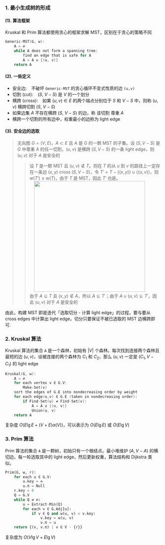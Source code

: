 ### 1. 最小生成树的形成

#### (1). 算法框架

Kruskal 和 Prim 算法都使用贪心的框架求解 MST，区别在于贪心的策略不同

<font class="ps%">

```c linenums="1"
Generic-MST(G, w):
    A = ∅
    while A does not form a spanning tree:
        find an edge that is safe for A
        A = A ∪ {(u, v)}
    return A
```

</font>

#### (2). 一些定义

-   安全边: &ensp; 不破坏 `Generic-MST` 的贪心循环不变式性质的边 `(u,v)`
-   切割 (cut): &ensp; $(S,\ V-S)$ 是 $V$ 的一个划分
-   横跨 (cross): &ensp; 如果 $(u,v)\in E$ 的两个端点分别位于 $S$ 和 $V-S$ 中，则称 $(u,v)$ 横跨切割 $(S,\ V-S)$
-   如果边集 $A$ 不存在横跨 $(S,\ V-S)$ 的边，称 该切割 尊重 $A$
-   横跨一个切割的所有边中，权重最小的边称为 light edge

#### (3). 安全边的选取

> <ktb></ktb>
> 无向图 $G=(V,E)$，$A\subset E$ 且 $A$ 是 $G$ 的一颗 MST 的子集。设 $(S, V-S)$ 是 $G$ 中尊重 $A$ 的任一切割，$(u,v)$ 是横跨 $(S, V-S)$ 的一条 light edge，则 $(u, v)$ 对于 $A$ 是安全的
>
> > 设 $T$ 是一颗 MST 且 $(u,v)\notin T$。则在 $T$ 的从 $u$ 到 $v$ 的路径上一定存在一条边 $(x,y)$ cross $(S,V-S)$，令 $T'=T-\lbrace (x,y) \rbrace \cup \lbrace (u,v) \rbrace$，则 $w(T')\leq w(T)$，由于 $T$ 是 MST，因此 $T'$ 也是。<br> &emsp;<font class="i_n_" id="nodes of S are black, nodes of V-S are white"><img src="../img/mst1.png" width=360> </font> <br>
> > 由于 $A\subseteq T$ 且 $(x,y)\notin A$，所以 $A\subseteq T'$；由于 $A\cup (u,v)\subseteq T'$，因此 $(u,v)$ 对于 $A$ 是安全的

由此，构建 MST 即是迭代「选取切分 - 计算 light edge」的过程，要与要从 cross edges 中计算出 light edge，切分只要保证不被已选取的 MST 边横跨即可.

### 2. Kruskal 算法

Kruskal 算法的集合 `A` 是一个森林，初始有 $|V|$ 个森林。每次找到连接两个森林且最短的边 $(u,v)$，设被连接的两个森林为 $C_1$ 和 $C_2$，那么 $(u,v)$ 一定是 $(C_1,V-C_1)$ 的 light edge

<font class="ps%">

```c linenums="1"
Kruskal(G, w):
    A = ∅
    for each vertex v ∈ G.V:
        Make-Set(v)
    sort the edges of G.E into nondecreasing order by weight
    for each edge(u,v) ∈ G.E (taken in nondecreasing order):
        if Find-Set(u) ≠ Find-Set(v):
            A = A ∪ {(u, v)}
            Union(u, v)
    return A
```

</font>

复杂度 $O(E\lg E + (V+E)\alpha(V))$，可以表示为 $O(E\lg E)$ 或 $O(E\lg V)$

### 3. Prim 算法

Prim 算法的集合 `A` 是一颗树，初始只有一个根结点。最小堆维护 $(A, V-A)$ 的横切边，每一轮选取其中的 light edge，然后更新权重，算法结构和 Dijkstra 类似。

```python linenums="1"
Prim(G, w, r):
    for each u ∈ G.V:
        u.key = ∞
        u.π = Null
    r.key = 0
    Q = G.V
    while Q ≠ ∅:
        u = Extract-Min(Q)
        for each v ∈ G.Adj[u]:
            if v ∈ Q and w(u, v) < v.key:
                v.key = w(u, v)
                v.π = u
    return {(v, v.π) | v ∈ V - {r}}
```

</font>

复杂度为 $O(V\lg V + E\lg V)$
